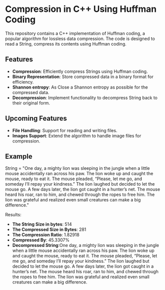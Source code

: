# Compression in C++ Using Huffman Coding

This repository contains a C++ implementation of Huffman coding, a popular algorithm for lossless data compression. The code is designed to read a String, compress its contents using Huffman coding.

## Features

- **Compression**: Efficiently compress Strings using Huffman coding.
- **Binary Representation**: Store compressed data in a binary format for efficiency.
- **Shannon entropy**: As Close a Shannon entropy as possible for the compressed data.
- **Decompression**: Implement functionality to decompress String back to their original form.

## Upcoming Features

- **File Handling**: Support for reading and writing files.
- **Images Support**: Extend the algorithm to handle image files for compression.

## Example

String = "One day, a mighty lion was sleeping in the jungle when a little mouse accidentally ran across his paw. The lion woke up and caught the mouse, ready to eat it. The mouse pleaded, “Please, let me go, and someday I’ll repay your kindness.” The lion laughed but decided to let the mouse go. A few days later, the lion got caught in a hunter’s net. The mouse heard his roar, ran to him, and chewed through the ropes to free him. The lion was grateful and realized even small creatures can make a big difference."

Results:

- **The String Size in bytes**: 514
- **The Compressed Size in Bytes**: 281
- **The Compression Ratio**: 1.82918
- **Compressed By**: 45.3307%
- **Decompressed String**:One day, a mighty lion was sleeping in the jungle when a little mouse accidentally ran across his paw. The lion woke up and caught the mouse, ready to eat it. The mouse pleaded, “Please, let me go, and someday I’ll repay your kindness.” The lion laughed but decided to let the mouse go. A few days later, the lion got caught in a hunter’s net. The mouse heard his roar, ran to him, and chewed through the ropes to free him. The lion was grateful and realized even small creatures can make a big difference.
